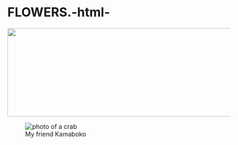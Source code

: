 # FLOWERS.-html-
<img src="img/robot.jpg" width="600" height="200" />
<figure>
  <img src="img/crab.png" alt="photo of a crab" title="My friend Kamaboko" />
  <figcaption>My friend Kamaboko</figcaption>
</figure>
